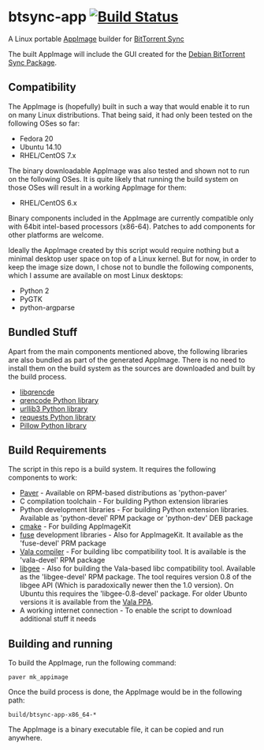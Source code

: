 btsync-app [![Build Status][4]][5]
==========

A Linux portable [AppImage][1] builder for [BitTorrent Sync][2]

The built AppImage will include the GUI created for the 
[Debian BitTorrent Sync Package][3].

[1]: https://github.com/probonopd/appimagekit
[2]: http://www.getsync.com
[3]: https://github.com/tuxpoldo/btsync-deb
[4]: https://travis-ci.org/ifireball/btsync-app.svg?branch=master
[5]: https://travis-ci.org/ifireball/btsync-app

## Compatibility

The AppImage is (hopefully) built in such a way that would enable it to run on
many Linux distributions. That being said, it had only been tested on the
following OSes so far:

- Fedora 20
- Ubuntu 14.10
- RHEL/CentOS 7.x

The binary downloadable AppImage was also tested and shown not to run on the
following OSes. It is quite likely that running the build system on those OSes
will result in a working AppImage for them:

- RHEL/CentOS 6.x

Binary components included in the AppImage are currently compatible only with
64bit intel-based processors (x86-64). Patches to add components for other
platforms are welcome.

Ideally the AppImage created by this script would require nothing but a minimal
desktop user space on top of a Linux kernel. But for now, in order to keep the
image size down, I chose not to bundle the following components, which I assume
are available on most Linux desktops:

- Python 2
- PyGTK
- python-argparse

## Bundled Stuff

Apart from the main components mentioned above, the following libraries are also
bundled as part of the generated AppImage. There is no need to install them on
the build system as the sources are downloaded and built by the build process.

- [libqrencde](http://fukuchi.org/works/qrencode/)
- [qrencode Python library](https://pypi.python.org/pypi/qrencode)
- [urllib3 Python library](https://pypi.python.org/pypi/urllib3)
- [requests Python library](http://docs.python-requests.org/en/latest/)
- [Pillow Python library](https://pypi.python.org/pypi/Pillow)

## Build Requirements

The script in this repo is a build system. It requires the following components
to work:

- [Paver](https://pythonhosted.org/Paver/) - Available on RPM-based
  distributions as 'python-paver'
- C compilation toolchain - For building Python extension libraries
- Python development libraries - For building Python extension
  libraries. Available as 'python-devel' RPM package or 'python-dev' DEB
  package
- [cmake](http://www.cmake.org/) - For building AppImageKit
- [fuse](http://fuse.sourceforge.net/) development libraries - Also for
  AppImageKit. It available as the 'fuse-devel' PRM package
- [Vala compiler](https://wiki.gnome.org/Projects/Vala) - For building libc
  compatibility tool. It is available is the 'vala-devel' RPM package
- [libgee](https://wiki.gnome.org/Projects/Libgee) - Also for building the
  Vala-based libc compatibility tool. Available as the 'libgee-devel' RPM
  package. The tool requires version 0.8 of the libgee API (Which is
  paradoxically newer then the 1.0 version). On Ubuntu this requires the
  'libgee-0.8-devel' package. For older Ubunto versions it is available from
  the [Vala PPA](ppa:vala-team/ppa).
- A working internet connection - To enable the script to download additional
  stuff it needs 

## Building and running

To build the AppImage, run the following command:

    paver mk_appimage

Once the build process is done, the AppImage would be in the following path:

    build/btsync-app-x86_64-*

The AppImage is a binary executable file, it can be copied and run anywhere.
